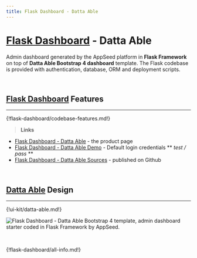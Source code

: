 ```yaml
---
title: Flask Dashboard - Datta Able
---
```


# [Flask Dashboard](http://appseed.us/admin-dashboards/flask) - Datta Able

Admin dashboard generated by the AppSeed platform in **Flask Framework** on top of **Datta Able Bootstrap 4 dashboard** template. The Flask codebase is provided with authentication, database, ORM and deployment scripts. 

<br />

## [Flask Dashboard](http://appseed.us/admin-dashboards/flask) Features
---

{!flask-dashboard/codebase-features.md!}

> **Links**

- [Flask Dashboard - Datta Able](https://appseed.us/admin-dashboards/flask-dashboard-dattaable) - the product page
- [Flask Dashboard - Datta Able Demo](https://flask-dashboard-dattaable.appseed.us/) - Default login credentials ** *test / pass* **
- [Flask Dashboard - Datta Able Sources](https://github.com/app-generator/flask-dashboard-dattaable) - published on Github

<br />

## [Datta Able](/bootstrap-template/datta-able/) Design
---

{!ui-kit/datta-able.md!}

![Flask Dashboard - Datta Able Bootstrap 4 template, admin dashboard starter coded in Flask Framework by AppSeed.](https://raw.githubusercontent.com/app-generator/flask-dashboard-dattaable/master/media/flask-dashboard-dattaable-screen-1.png) 

<br />

{!flask-dashboard/all-info.md!}
